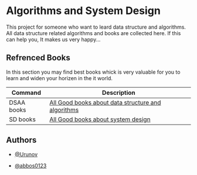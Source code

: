 
# Algorithms and System  Design

This project for someone who want to leard data structure and algorithms. All data structure related algorithms and books are collected here. If this can help you, It makes us very happy...


## Refrenced Books 
In this section you may find best books whick is very valuable for you to learn and widen your horizen in the it world.

| Command | Description |
| --- | --- |
| DSAA books | [All Good books about data structure and algorithms](https://github.com/abbos0123/Algorithms-and-System-Design-FAANG/tree/main/Books/Data-Structure-And-Algorithms)|
| SD books | [All Good books about system design](https://github.com/abbos0123/Algorithms-and-System-Design-FAANG/tree/main/Books/System-design)|



## Authors

- [@Urunov](https://github.com/Urunov)

- [@abbos0123](https://github.com/abbos0123)

